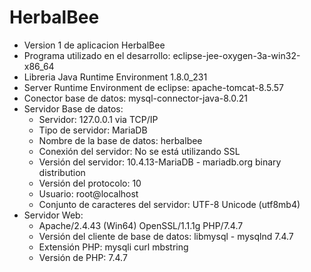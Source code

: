 # HerbalBee
- Version 1 de aplicacion HerbalBee
- Programa utilizado en el desarrollo: eclipse-jee-oxygen-3a-win32-x86_64
- Libreria Java Runtime Environment 1.8.0_231
- Server Runtime Environment de eclipse: apache-tomcat-8.5.57
- Conector base de datos: mysql-connector-java-8.0.21
- Servidor Base de datos: 
    - Servidor: 127.0.0.1 via TCP/IP 
    - Tipo de servidor: MariaDB
    - Nombre de la base de datos: herbalbee
    - Conexión del servidor: No se está utilizando SSL  
    - Versión del servidor: 10.4.13-MariaDB - mariadb.org binary distribution 
    - Versión del protocolo: 10 
    - Usuario: root@localhost 
    - Conjunto de caracteres del servidor: UTF-8 Unicode (utf8mb4)
- Servidor Web:
    - Apache/2.4.43 (Win64) OpenSSL/1.1.1g PHP/7.4.7
    - Versión del cliente de base de datos: libmysql - mysqlnd 7.4.7
    - Extensión PHP: mysqli  curl  mbstring
    - Versión de PHP: 7.4.7

